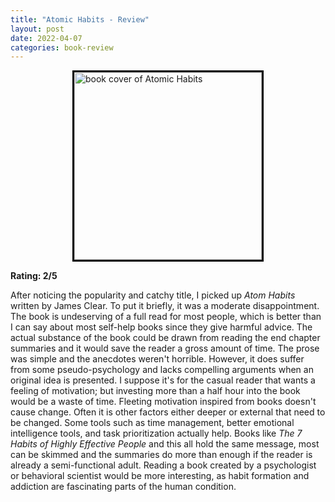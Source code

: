 ```yaml
---
title: "Atomic Habits - Review"
layout: post
date: 2022-04-07
categories: book-review
---
```

<img title="Atomic Habits" style="width: 300px; border: 3px solid black; display: block; margin-left: auto; margin-right: auto;" alt="book cover of Atomic Habits" src="https://cdn2.penguin.com.au/covers/original/9781847941831.jpg">

**Rating: 2/5**

After noticing the popularity and catchy title, I picked up *Atom Habits* written by James Clear. To put it briefly, it was a moderate disappointment. The book is undeserving of a full read for most people, which is better than I can say about most self-help books since they give harmful advice. The actual substance of the book could be drawn from reading the end chapter summaries and it would save the reader a gross amount of time. The prose was simple and the anecdotes weren't horrible. However, it does suffer from some pseudo-psychology and lacks compelling arguments when an original idea is presented. I suppose it's for the casual reader that wants a feeling of motivation; but investing more than a half hour into the book would be a waste of time. Fleeting motivation inspired from books doesn't cause change. Often it is other factors either deeper or external that need to be changed. Some tools such as time management, better emotional intelligence tools, and task prioritization actually help. Books like *The 7 Habits of Highly Effective People* and this all hold the same message, most can be skimmed and the summaries do more than enough if the reader is already a semi-functional adult. Reading a book created by a psychologist or behavioral scientist would be more interesting, as habit formation and addiction are fascinating parts of the human condition. 

